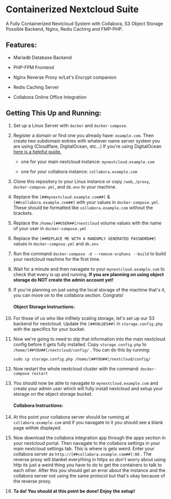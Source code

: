 # Containerized Nextcloud Suite

A Fully Containerized Nextcloud System with Collabora, S3 Object Storage Possible Backend, Nginx, Redis Caching and FMP-PHP.

## Features:

- Mariadb Database Backend

- PHP-FPM Frontend

- Nginx Reverse Proxy w/Let's Encrypt companion

- Redis Caching Server

- Collabora Online Office Integration
  
  

## Getting This Up and Running:

1. Set up a Linux Server with `docker` and `docker-compose`.

2. Register a domain or find one you already have: `example.com`. Then create two subdomain entries with whatever name server system you are using (Cloudflare, DigitalOcean, etc...) If you're using DigitalOcean [here is a helpful guide.](https://www.digitalocean.com/community/tutorials/how-to-point-to-digitalocean-nameservers-from-common-domain-registrars)
   
   - one for your main nextcloud instance: `mynextcloud.example.com`
   
   - one for your collabora instance: `collabora.example.com`

3. Clone this repository to your Linux instance or copy `/web`, `/proxy`, `docker-compose.yml`, and `db.env` to your machine.

4. Replace the `[##mynextcloud.example.com##]` & `[##collabora.example.com##]` with your values in `docker-compose.yml`. These should be formatted like `collabora.example.com` without the brackets.

5. Replace the `/home/[##USER##]/nextcloud` volume values with the name of your user in `docker-compose.yml`

6. Replace the `[##REPLACE ME WITH A RANDOMLY GENERATED PASSWORD##]` values in `docker-compose.yml` and `db.env`

7. Run the command `docker-compose -d --remove-orphans --build` to build your nextcloud machine for the first time.

8. Wait for a minute and then navagate to your `mynextcloud.example.com` to check that every is up and running. **If you are planning on using object storage do NOT create the admin account yet!**

9. If you're planning on just using the local storage of the machine that's it, you can move on to the collabora section. Congrats!
   
   #### **Object Storage Instructions:**

10. For those of us who like inifitely scaling storage, let's set up our S3 backend for nextcloud. Update the `[##VALUES##]` in `storage.config.php` with the specifics for your bucket.

11. Now we're going to need to slip that information into the main nextcloud config before it gets fully installed. Copy `storage.config.php` to `/home/[##YOU##]/nextcloud/config/` . You can do this by running:
    
    `sudo cp storage.config.php /home/[##YOU##]/nextcloud/config/`

12. Now restart the whole nextcloud cluster with the command: `docker-compose restart`

13. You should now be able to navagate to `mynextcloud.example.com` and create your admin user which will fully install nextcloud and setup your storage on the object storage bucket.
    
    #### **Collabora Instructions:**

14. At this point your collabora server should be running at `collabora.example.com` and if you navagate to it you should see a blank page with`OK` displayed.

15. Now download the collabora integration app through the apps section in your nextcloud portal. Then navagate to the collabora settings in your main nextcloud settings tab. This is where is gets weird. Enter your collabora server as `http://[##collabora.example.com##]:80` . The reverse proxy will blanket everything in https so don't worry about using http its just a weird thing you have to do to get the containers to talk to each other. After this you should get an error about the instance and the collabora server not using the same protocol but that's okay because of the reverse proxy.

16. **Ta da! You should at this point be done! Enjoy the setup!**
